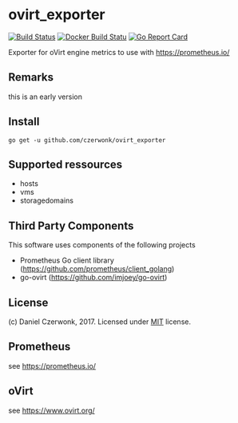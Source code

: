 # ovirt_exporter
[![Build Status](https://travis-ci.org/czerwonk/ovirt_exporter.svg)](https://travis-ci.org/czerwonk/ovirt_exporter)
[![Docker Build Statu](https://img.shields.io/docker/build/czerwonk/ovirt_exporter.svg)](https://hub.docker.com/r/czerwonk/ovirt_exporter/builds)
[![Go Report Card](https://goreportcard.com/badge/github.com/czerwonk/ovirt_exporter)](https://goreportcard.com/report/github.com/czerwonk/ovirt_exporter)

Exporter for oVirt engine metrics to use with https://prometheus.io/

## Remarks
this is an early version

## Install
```
go get -u github.com/czerwonk/ovirt_exporter
```

## Supported ressources
* hosts
* vms
* storagedomains

## Third Party Components
This software uses components of the following projects
* Prometheus Go client library (https://github.com/prometheus/client_golang)
* go-ovirt (https://github.com/imjoey/go-ovirt)

## License
(c) Daniel Czerwonk, 2017. Licensed under [MIT](LICENSE) license.

## Prometheus
see https://prometheus.io/

## oVirt
see https://www.ovirt.org/
